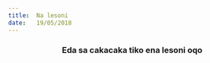 ```yaml
---
title:  Na lesoni
date:   19/05/2018
---
```


### <center>Eda sa cakacaka tiko ena lesoni oqo</center>